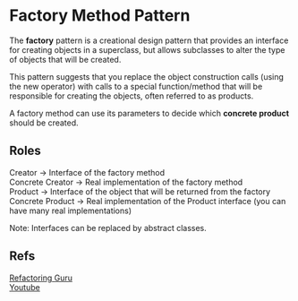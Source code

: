 # **Factory Method Pattern**

The **factory** pattern is a creational design pattern that provides an interface for creating objects in a superclass, but allows subclasses to alter the type of objects that will be created.

This pattern suggests that you replace the object construction calls (using the new operator) with calls to a special function/method that will be responsible for creating the objects, often referred to as products.

A factory method can use its parameters to decide which **concrete product** should be created.

## Roles
Creator -> Interface of the factory method <br/>
Concrete Creator -> Real implementation of the factory method <br/>
Product -> Interface of the object that will be returned from the factory <br/>
Concrete Product -> Real implementation of the Product interface (you can have many real implementations)

Note: Interfaces can be replaced by abstract classes.

## Refs
[Refactoring Guru](https://refactoring.guru/design-patterns/factory-method) <br/>
[Youtube](https://www.youtube.com/watch?v=1rB0PhvAwiU) <br/>
